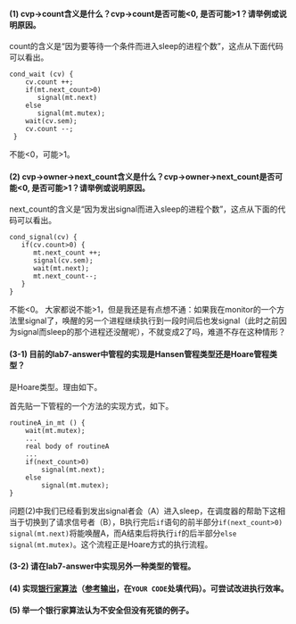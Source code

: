 #### (1) cvp->count含义是什么？cvp->count是否可能<0, 是否可能>1？请举例或说明原因。
count的含义是“因为要等待一个条件而进入sleep的进程个数”，这点从下面代码可以看出。
```
cond_wait (cv) {
    cv.count ++;
    if(mt.next_count>0)
       signal(mt.next)
    else
       signal(mt.mutex);
    wait(cv.sem);
    cv.count --;
 }
```
不能<0，可能>1。

#### (2) cvp->owner->next_count含义是什么？cvp->owner->next_count是否可能<0, 是否可能>1？请举例或说明原因。
next_count的含义是“因为发出signal而进入sleep的进程个数”，这点从下面的代码可以看出。
```
cond_signal(cv) {
   if(cv.count>0) {
      mt.next_count ++;
      signal(cv.sem);
      wait(mt.next);
      mt.next_count--;
   }
}
```
不能<0。
大家都说不能>1，但是我还是有点想不通：如果我在monitor的一个方法里signal了，唤醒的另一个进程继续执行到一段时间后也发signal（此时之前因为signal而sleep的那个进程还没醒呢），不就变成2了吗，难道不存在这种情形？

#### (3-1) 目前的lab7-answer中管程的实现是Hansen管程类型还是Hoare管程类型？
是Hoare类型。理由如下。

首先贴一下管程的一个方法的实现方式，如下。
```
routineA_in_mt () {
    wait(mt.mutex);
    ...
    real body of routineA
    ...
    if(next_count>0)
        signal(mt.next);
    else
        signal(mt.mutex);
}
```
问题(2)中我们已经看到发出signal者会（A）进入sleep，在调度器的帮助下这相当于切换到了请求信号者（B），B执行完后`if`语句的前半部分`if(next_count>0) signal(mt.next)`将能唤醒A，而A结束后将执行`if`的后半部分`else signal(mt.mutex)`。这个流程正是Hoare方式的执行流程。

#### (3-2) 请在lab7-answer中实现另外一种类型的管程。

#### (4) 实现[银行家算法](https://github.com/chyyuu/ucore_lab/blob/master/related_info/lab7/deadlock/bankers-homework.py)（[参考输出](https://github.com/chyyuu/ucore_lab/blob/master/related_info/lab7/deadlock/example-output.txt)，在`YOUR CODE`处填代码）。可尝试改进执行效率。

#### (5) 举一个银行家算法认为不安全但没有死锁的例子。
